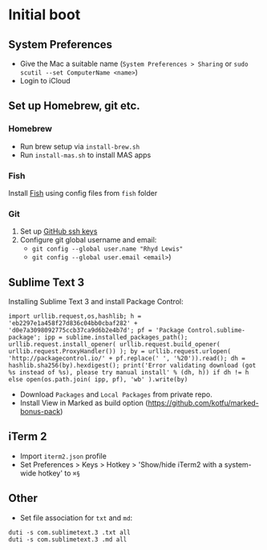 # Initial boot

## System Preferences

* Give the Mac a suitable name (`System Preferences > Sharing` or `sudo scutil --set ComputerName <name>`)
* Login to iCloud

## Set up Homebrew, git etc.

### Homebrew

* Run brew setup via `install-brew.sh`
* Run `install-mas.sh` to install MAS apps

### Fish

Install [Fish](https://fishshell.com) using config files from `fish` folder

### Git

1. Set up [GitHub ssh keys](https://help.github.com/articles/generating-ssh-keys)
2. Configure git global username and email:
    * `git config --global user.name "Rhyd Lewis"`
    * `git config --global user.email <email>`)

## Sublime Text 3

Installing Sublime Text 3 and install Package Control:

    import urllib.request,os,hashlib; h = 'eb2297e1a458f27d836c04bb0cbaf282' + 'd0e7a3098092775ccb37ca9d6b2e4b7d'; pf = 'Package Control.sublime-package'; ipp = sublime.installed_packages_path(); urllib.request.install_opener( urllib.request.build_opener( urllib.request.ProxyHandler()) ); by = urllib.request.urlopen( 'http://packagecontrol.io/' + pf.replace(' ', '%20')).read(); dh = hashlib.sha256(by).hexdigest(); print('Error validating download (got %s instead of %s), please try manual install' % (dh, h)) if dh != h else open(os.path.join( ipp, pf), 'wb' ).write(by)

* Download `Packages` and `Local Packages` from private repo.
* Install View in Marked as build option (https://github.com/kotfu/marked-bonus-pack)

## iTerm 2

* Import `iterm2.json` profile
* Set Preferences > Keys > Hotkey > 'Show/hide iTerm2 with a system-wide hotkey' to `⌘§`

## Other

* Set file association for `txt` and `md`:

`duti -s com.sublimetext.3 .txt all`<br/>
`duti -s com.sublimetext.3 .md all`
